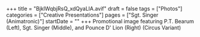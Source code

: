 +++
title = "BjklWqbjRsQ_xdQyaLlA.avif"
draft = false
tags = ["Photos"]
categories = ["Creative Presentations"]
pages = ["Sgt. Singer (Animatronic)"]
startDate = ""
+++
Promotional image featuring P.T. Bearum (Left), Sgt. Singer (Middle), and Pounce D' Lion (Right) (Circus Variant)

